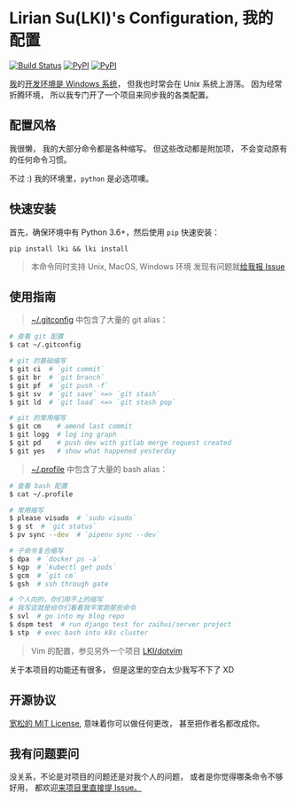 # Lirian Su(LKI)'s Configuration, 我的配置

[![Build Status][badge-build]][github] [![PyPI][badge-pypi]][pypi] [![PyPI][badge-version]][pypi]

[我][me]的[开发环境是 Windows 系统][win-env]，
但我也时常会在 Unix 系统上游荡。
因为经常折腾环境，
所以我专门开了一个项目来同步我的各类配置。


## 配置风格

我很懒，
我的大部分命令都是各种缩写。
但这些改动都是附加项，
不会变动原有的任何命令习惯。

不过 :)
我的环境里，`python` 是必选项噢。


## 快速安装

首先，确保环境中有 Python 3.6+，然后使用 `pip` 快速安装：

```
pip install lki && lki install
```

> 本命令同时支持 Unix, MacOS, Windows 环境
> 发现有问题就[给我报 Issue][issue]


## 使用指南

> [~/.gitconfig](/.gitconfig) 中包含了大量的 git alias：

``` bash
# 查看 git 配置
$ cat ~/.gitconfig

# git 的基础缩写
$ git ci  # `git commit`
$ git br  # `git branch`
$ git pf  # `git push -f`
$ git sv  # `git save` <=> `git stash`
$ git ld  # `git load` <=> `git stash pop`

# git 的常用缩写
$ git cm    # amend last commit
$ git logg  # log ing graph
$ git pd    # push dev with gitlab merge request created
$ git yes   # show what happened yesterday
```

> [~/.profile](/.profile) 中包含了大量的 bash alias：
``` bash
# 查看 bash 配置
$ cat ~/.profile

# 常用缩写
$ please visudo  # `sudo visudo`
$ g st  # `git status`
$ pv sync --dev  # `pipenv sync --dev`

# 子命令复合缩写
$ dpa  # `docker ps -a`
$ kgp  # `kubectl get pods`
$ gcm  # `git cm`
$ gsh  # ssh through gate

# 个人向的，你们用不上的缩写
# 我写这就是给你们看看我平常跑那些命令
$ svl  # go into my blog repo
$ dspm test  # run django test for zaihui/server project
$ stp  # exec bash into k8s cluster
```

> Vim 的配置，参见另外一个项目 [LKI/dotvim][dotvim]

关于本项目的功能还有很多，
但是这里的空白太少我写不下了 XD


## 开源协议

[宽松的 MIT License][license],
意味着你可以做任何更改，
甚至把作者名都改成你。


## 我有问题要问

没关系，不论是对项目的问题还是对我个人的问题，
或者是你觉得哪条命令不够好用，
都欢迎[来项目里直接提 Issue。][issue]


[badge-build]: https://github.com/LKI/LKI/workflows/Build/badge.svg
[badge-pypi]: https://img.shields.io/pypi/v/lki.svg
[badge-version]: https://img.shields.io/pypi/pyversions/LKI.svg
[dotvim]: https://github.com/LKI/dotvim
[github]: https://github.com/LKI/LKI
[issue]: https://github.com/LKI/LKI/issues/new
[license]: https://github.com/LKI/LKI/blob/master/LICENSE
[me]: https://www.liriansu.com/about
[pypi]: https://pypi.python.org/pypi/lki
[win-env]: https://www.liriansu.com/windows-dev-env
